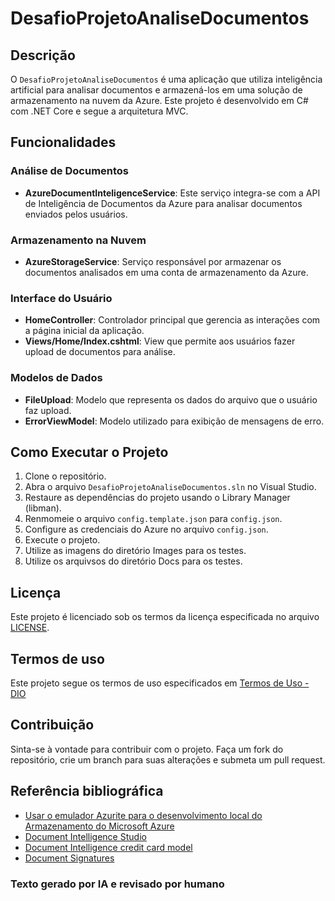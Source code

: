 # DesafioProjetoAnaliseDocumentos

## Descrição
O `DesafioProjetoAnaliseDocumentos` é uma aplicação que utiliza inteligência artificial para analisar documentos e armazená-los em uma solução de armazenamento na nuvem da Azure. Este projeto é desenvolvido em C# com .NET Core e segue a arquitetura MVC.

## Funcionalidades

### Análise de Documentos
- **AzureDocumentInteligenceService**: Este serviço integra-se com a API de Inteligência de Documentos da Azure para analisar documentos enviados pelos usuários.

### Armazenamento na Nuvem
- **AzureStorageService**: Serviço responsável por armazenar os documentos analisados em uma conta de armazenamento da Azure.

### Interface do Usuário
- **HomeController**: Controlador principal que gerencia as interações com a página inicial da aplicação.
- **Views/Home/Index.cshtml**: View que permite aos usuários fazer upload de documentos para análise.

### Modelos de Dados
- **FileUpload**: Modelo que representa os dados do arquivo que o usuário faz upload.
- **ErrorViewModel**: Modelo utilizado para exibição de mensagens de erro.

## Como Executar o Projeto
1. Clone o repositório.
2. Abra o arquivo `DesafioProjetoAnaliseDocumentos.sln` no Visual Studio.
3. Restaure as dependências do projeto usando o Library Manager (libman).
4. Renmomeie o arquivo `config.template.json` para `config.json`.
5. Configure as credenciais do Azure no arquivo `config.json`.
6. Execute o projeto.
7. Utilize as imagens do diretório Images para os testes.
8. Utilize os arquivsos do diretório Docs para os testes.

## Licença
Este projeto é licenciado sob os termos da licença especificada no arquivo [LICENSE](LICENSE).

## Termos de uso
Este projeto segue os termos de uso especificados em <a href="https://app.dio.me/terms/" target="_blank">Termos de Uso - DIO</a>

## Contribuição
Sinta-se à vontade para contribuir com o projeto. Faça um fork do repositório, crie um branch para suas alterações e submeta um pull request.

## Referência bibliográfica

* [Usar o emulador Azurite para o desenvolvimento local do Armazenamento do Microsoft Azure](https://learn.microsoft.com/pt-br/azure/storage/common/storage-use-azurite?tabs=npm%2Cblob-storage#tabpanel_1_docker-hub)
* [Document Intelligence Studio](https://documentintelligence.ai.azure.com/studio)
* [Document Intelligence credit card model](https://learn.microsoft.com/en-us/azure/ai-services/document-intelligence/prebuilt/credit-card?view=doc-intel-4.0.0#try-credit-card-data-extraction)
* [Document Signatures](https://www.garykessler.net/library/file_sigs.html)


### Texto gerado por IA e revisado por humano

